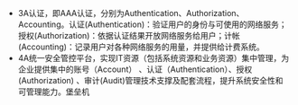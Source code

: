 - 3A认证，即AAA认证，分别为Authentication、Authorization、Accounting。认证(Authentication)：验证用户的身份与可使用的网络服务；授权(Authorization)：依据认证结果开放网络服务给用户；计帐(Accounting)：记录用户对各种网络服务的用量，并提供给计费系统。
- 4A统一安全管控平台，实现IT资源（包括系统资源和业务资源）集中管理，为企业提供集中的账号（Account） 、认证（Authentication）、授权(Authorization) 、审计(Audit)管理技术支撑及配套流程，提升系统安全性和可管理能力。堡垒机

